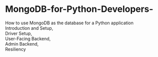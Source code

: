 # MongoDB-for-Python-Developers-<br>
How to use MongoDB as the database for a Python application <br>
Introduction and Setup, <br>
Driver Setup, <br>
User-Facing Backend,<br>
Admin Backend, <br>
Resiliency

